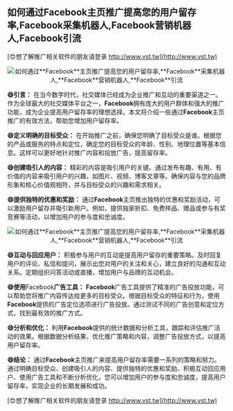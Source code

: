 ## **如何通过**Facebook**主页推广提高您的用户留存率,**Facebook**采集机器人,**Facebook**营销机器人,**Facebook**引流**

[😍想了解推广相关软件的朋友请登录 http://www.vst.tw](http://www.vst.tw)

 <center><img src="https://vst.tw/MP4/tuiguang/png/5.png" alt="如何通过**Facebook**主页推广提高您的用户留存率,**Facebook**采集机器人,**Facebook**营销机器人,**Facebook**引流"></center>

**😄引言：**
在当今数字时代，社交媒体已经成为企业推广和互动的重要渠道之一。作为全球最大的社交媒体平台之一，**Facebook**拥有庞大的用户群体和强大的推广功能，成为企业提高用户留存率的理想选择。本文将介绍一些通过**Facebook**主页推广的有效方法，帮助您增加用户留存率。

**😄定义明确的目标受众：**
在开始推广之前，确保您明确了目标受众是谁。根据您的产品或服务的特点和定位，确定您的目标受众的年龄、性别、地理位置等基本信息。这样可以更好地针对推广内容和投放广告，提高留存率。

**😄创建吸引人的内容：**
精彩的内容是吸引用户的关键。通过发布有趣、有用、有价值的内容来吸引用户的兴趣，如图片、视频、博客文章等。确保内容与您的品牌形象和核心价值观相符，并与目标受众的兴趣和需求相关。

**😄提供独特的优惠和奖励：**
通过**Facebook**主页推出独特的优惠和奖励活动，可以激励用户留存并吸引新用户。例如，提供独家折扣、免费样品、赠品或参与有奖竞赛等活动，以增加用户的参与度和忠诚度。

 <center><img src="https://vst.tw/MP4/tuiguang/png/5.png" alt="如何通过**Facebook**主页推广提高您的用户留存率,**Facebook**采集机器人,**Facebook**营销机器人,**Facebook**引流"></center>

**😄互动与回应用户：**
积极参与用户的互动是提高用户留存的重要策略。及时回复用户的评论、私信和提问，展示出您对用户的关注和关心，建立良好的沟通和互动关系。定期组织问答活动或直播，增加用户与品牌的互动机会。

**😄使用**Facebook**广告工具：**
**Facebook**广告工具提供了精准的广告投放功能，可以帮助您将推广内容传达给更多的目标受众。根据目标受众的特征和行为，使用**Facebook**提供的广告定位选项进行广告投放。通过测试不同的广告创意和定位方式，找到最有效的推广方式。

**😄分析和优化：**
利用**Facebook**提供的统计数据和分析工具，跟踪和评估推广活动的效果。根据数据分析结果，优化推广策略和内容，调整广告投放方式，以提高用户留存率。

**😄结论：**
通过**Facebook**主页推广来提高用户留存率需要一系列的策略和努力。通过明确目标受众、创建吸引人的内容、提供独特的优惠和奖励、积极互动回应用户、使用广告工具和不断分析优化，您可以增加用户的参与度和忠诚度，提高用户留存率，实现企业的长期发展和成功。

[😍想了解推广相关软件的朋友请登录 http://www.vst.tw](http://www.vst.tw)



